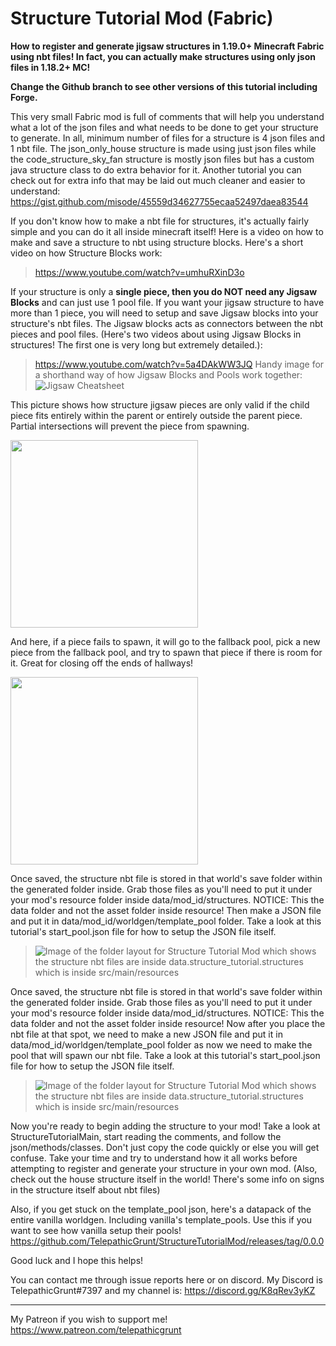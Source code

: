 # Structure Tutorial Mod (Fabric)
**How to register and generate jigsaw structures in 1.19.0+ Minecraft Fabric using nbt files! In fact, you can actually make structures using only json files in 1.18.2+ MC!**

**Change the Github branch to see other versions of this tutorial including Forge.**

 This very small Fabric mod is full of comments that will help you understand what a lot of the json files and what needs to be done to get your structure to generate. In all, minimum number of files for a structure is 4 json files and 1 nbt file. The json_only_house structure is made using just json files while the code_structure_sky_fan structure is mostly json files but has a custom java structure class to do extra behavior for it. Another tutorial you can check out for extra info that may be laid out much cleaner and easier to understand: https://gist.github.com/misode/45559d34627755ecaa52497daea83544

If you don't know how to make a nbt file for structures, it's actually fairly simple and you can do it all inside minecraft itself! Here is a video on how to make and save a structure to nbt using structure blocks. Here's a short video on how Structure Blocks work: 
>https://www.youtube.com/watch?v=umhuRXinD3o

If your structure is only a **single piece, then you do NOT need any Jigsaw Blocks** and can just use 1 pool file. If you want your jigsaw structure to have more than 1 piece, you will need to setup and save Jigsaw blocks into your structure's nbt files. The Jigsaw blocks acts as connectors between the nbt pieces and pool files. (Here's two videos about using Jigsaw Blocks in structures! The first one is very long but extremely detailed.): 
>https://www.youtube.com/watch?v=5a4DAkWW3JQ
Handy image for a shorthand way of how Jigsaw Blocks and Pools work together: 
>![Jigsaw Cheatsheet](https://github.com/TelepathicGrunt/StructureTutorialMod/assets/40846040/dc5eb44d-ddbf-4302-a4c9-e544a53f7981)


This picture shows how structure jigsaw pieces are only valid if the child piece fits entirely within the parent or entirely outside the parent piece. Partial intersections will prevent the piece from spawning.

<img src="https://github.com/TelepathicGrunt/StructureTutorialMod/assets/40846040/a445415a-1d68-4d47-a38c-fe1d1fe675f2" data-canonical-src="https://github.com/TelepathicGrunt/StructureTutorialMod/assets/40846040/a445415a-1d68-4d47-a38c-fe1d1fe675f2" height="300"/>

And here, if a piece fails to spawn, it will go to the fallback pool, pick a new piece from the fallback pool, and try to spawn that piece if there is room for it. Great for closing off the ends of hallways!

<img src="https://github.com/TelepathicGrunt/StructureTutorialMod/assets/40846040/fbf2a4d3-d197-4c08-80f1-5027e2a6ed08" data-canonical-src="https://github.com/TelepathicGrunt/StructureTutorialMod/assets/40846040/fbf2a4d3-d197-4c08-80f1-5027e2a6ed08" height="300"/>

Once saved, the structure nbt file is stored in that world's save folder within the generated folder inside. Grab those files as you'll need to put it under your mod's resource folder inside data/mod_id/structures. NOTICE: This the data folder and not the asset folder inside resource! Then make a JSON file and put it in data/mod_id/worldgen/template_pool folder. Take a look at this tutorial's start_pool.json file for how to setup the JSON file itself.
>![Image of the folder layout for Structure Tutorial Mod which shows the structure nbt files are inside data.structure_tutorial.structures which is inside src/main/resources](https://github.com/TelepathicGrunt/StructureTutorialMod/assets/40846040/182e07fb-8d91-4ea2-8152-97c5ad64ff41)


Once saved, the structure nbt file is stored in that world's save folder within the generated folder inside. Grab those files as you'll need to put it under your mod's resource folder inside data/mod_id/structures. NOTICE: This the data folder and not the asset folder inside resource! Now after you place the nbt file at that spot, we need to make a new JSON file and put it in data/mod_id/worldgen/template_pool folder as now we need to make the pool that will spawn our nbt file. Take a look at this tutorial's start_pool.json file for how to setup the JSON file itself.
>![Image of the folder layout for Structure Tutorial Mod which shows the structure nbt files are inside data.structure_tutorial.structures which is inside src/main/resources](https://i.imgur.com/Q4FLSOT.png)


Now you're ready to begin adding the structure to your mod! Take a look at StructureTutorialMain, start reading the comments, and follow the json/methods/classes. Don't just copy the code quickly or else you will get confuse. Take your time and try to understand how it all works before attempting to register and generate your structure in your own mod. (Also, check out the house structure itself in the world! There's some info on signs in the structure itself about nbt files)

Also, if you get stuck on the template_pool json, here's a datapack of the entire vanilla worldgen. Including vanilla's template_pools. Use this if you want to see how vanilla setup their pools! https://github.com/TelepathicGrunt/StructureTutorialMod/releases/tag/0.0.0

Good luck and I hope this helps!
 
You can contact me through issue reports here or on discord. My Discord is TelepathicGrunt#7397 and my channel is: https://discord.gg/K8qRev3yKZ

------------------

My Patreon if you wish to support me! 
https://www.patreon.com/telepathicgrunt
 
